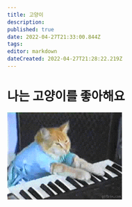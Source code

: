 ```yaml
---
title: 고양이
description: 
published: true
date: 2022-04-27T21:33:00.844Z
tags: 
editor: markdown
dateCreated: 2022-04-27T21:28:22.219Z
---
```


# 나는 고양이를 좋아해요
![cat-keyboard.gif](/cat-keyboard.gif)